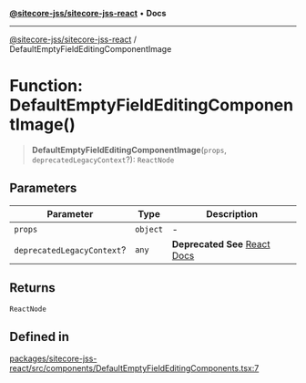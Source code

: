 [**@sitecore-jss/sitecore-jss-react**](../README.md) • **Docs**

***

[@sitecore-jss/sitecore-jss-react](../README.md) / DefaultEmptyFieldEditingComponentImage

# Function: DefaultEmptyFieldEditingComponentImage()

> **DefaultEmptyFieldEditingComponentImage**(`props`, `deprecatedLegacyContext`?): `ReactNode`

## Parameters

| Parameter | Type | Description |
| ------ | ------ | ------ |
| `props` | `object` | - |
| `deprecatedLegacyContext`? | `any` | **Deprecated** **See** [React Docs](https://legacy.reactjs.org/docs/legacy-context.html#referencing-context-in-lifecycle-methods) |

## Returns

`ReactNode`

## Defined in

[packages/sitecore-jss-react/src/components/DefaultEmptyFieldEditingComponents.tsx:7](https://github.com/Sitecore/jss/blob/f1572afbfc8b17fc798c9a1c6949529e432bf0ed/packages/sitecore-jss-react/src/components/DefaultEmptyFieldEditingComponents.tsx#L7)

